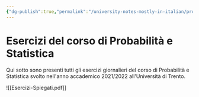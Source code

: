 ```yaml
---
{"dg-publish":true,"permalink":"/university-notes-mostly-in-italian/probabilita-e-statistica/esercizi-del-corso/esercizi-del-corso/","created":"2023-04-24T16:56:14.286+02:00","updated":"2023-04-24T16:56:14.286+02:00"}
---
```


# Esercizi del corso di Probabilità e Statistica
Qui sotto sono presenti tutti gli esercizi giornalieri del corso di Probabilità e Statistica svolto nell'anno accademico 2021/2022 all'Università di Trento.

![[Esercizi-Spiegati.pdf]]